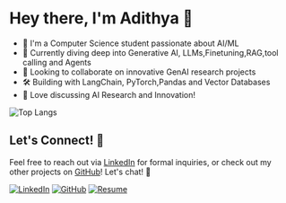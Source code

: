 # Hey there, I'm Adithya 👋

- 🔭 I'm a Computer Science student passionate about AI/ML
- 🌱 Currently diving deep into Generative AI, LLMs,Finetuning,RAG,tool calling and Agents
- 👯 Looking to collaborate on innovative GenAI research projects
- 🛠️ Building with LangChain, PyTorch,Pandas and Vector Databases
- 🚀 Love discussing AI Research and Innovation!

![Top Langs](https://github-readme-stats.vercel.app/api/top-langs/?username=adithya04dev&theme=dracula&size_weight=0.5&count_weight=0.5&layout=donut&hide=Jupyter&exclude_repo=ProcTecht)

## Let's Connect! 💬
Feel free to reach out via [LinkedIn](https://linkedin.com/in/adithya-balagoni-78082b168/) for formal inquiries, or check out my other projects on [GitHub](https://github.com/adithya04dev)! Let's chat! 🤝

[![LinkedIn](https://img.shields.io/badge/LinkedIn-0077B5?style=for-the-badge&logo=linkedin&logoColor=white)](https://linkedin.com/in/adithya-balagoni-78082b168/)
[![GitHub](https://img.shields.io/badge/GitHub-100000?style=for-the-badge&logo=github&logoColor=white)](https://github.com/adithya04dev)
[![Resume](https://img.shields.io/badge/Resume-4285F4?style=for-the-badge&logo=google-drive&logoColor=white)](https://drive.google.com/file/d/1B1k5k3mTQPu10i3N2U0TnXRL9pIm1Cxs/view?usp=sharing)